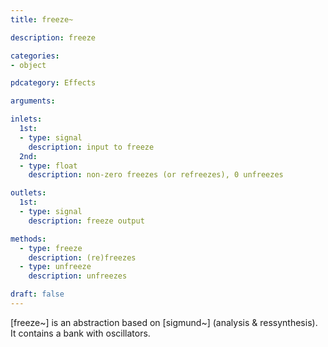 ```yaml
---
title: freeze~

description: freeze

categories:
- object

pdcategory: Effects

arguments:

inlets:
  1st:
  - type: signal
    description: input to freeze
  2nd:
  - type: float
    description: non-zero freezes (or refreezes), 0 unfreezes

outlets:
  1st:
  - type: signal
    description: freeze output

methods:
  - type: freeze
    description: (re)freezes
  - type: unfreeze
    description: unfreezes

draft: false
---
```


[freeze~] is an abstraction based on [sigmund~] (analysis & ressynthesis). It contains a bank with oscillators.

